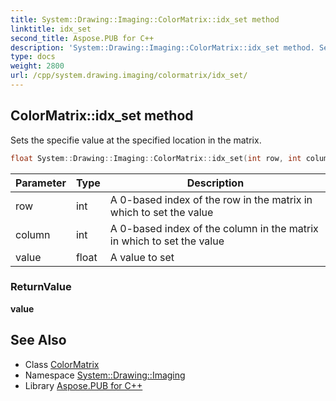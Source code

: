 ```yaml
---
title: System::Drawing::Imaging::ColorMatrix::idx_set method
linktitle: idx_set
second_title: Aspose.PUB for C++
description: 'System::Drawing::Imaging::ColorMatrix::idx_set method. Sets the specifie value at the specified location in the matrix in C++.'
type: docs
weight: 2800
url: /cpp/system.drawing.imaging/colormatrix/idx_set/
---
```

## ColorMatrix::idx_set method


Sets the specifie value at the specified location in the matrix.

```cpp
float System::Drawing::Imaging::ColorMatrix::idx_set(int row, int column, float value)
```


| Parameter | Type | Description |
| --- | --- | --- |
| row | int | A 0-based index of the row in the matrix in which to set the value |
| column | int | A 0-based index of the column in the matrix in which to set the value |
| value | float | A value to set |

### ReturnValue

**value**

## See Also

* Class [ColorMatrix](../)
* Namespace [System::Drawing::Imaging](../../)
* Library [Aspose.PUB for C++](../../../)
